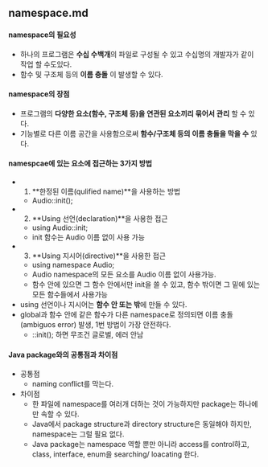 ## namespace.md
#### namespace의 필요성
- 하나의 프로그램은 **수십 수백개**의 파일로 구성될 수 있고 수십명의 개발자가 같이 작업 할 수도있다.
- 함수 및 구조체 등의 **이름 충돌** 이 발생할 수 있다.
#### namespace의  장점
- 프로그램의 **다양한 요소(함수, 구조체 등)을 연관된 요소끼리 묶어서 관리** 할 수 있다.
- 기능별로 다른 이름 공간을 사용함으로써 **함수/구조체 등의 이름 충돌을 막을 수** 있다.
#### namespcae에 있는 요소에 접근하는 3가지 방법
- 1. **한정된 이름(qulified name)**을 사용하는 방법
  - Audio::init();
- 2. **Using 선언(declaration)**을 사용한 접근
  - using Audio::init;
  - init 함수는 Audio 이름 없이 사용 가능 
- 3. **Using 지시어(directive)**을 사용한 접근
  - using namespace Audio; 
  - Audio namespace의 모든 요소를 Audio 이름 없이 사용가능.
  - 함수 안에 있으면 그 함수 안에서만 init을 쓸 수 있고, 함수 밖이면 그 밑에 있는 모든 함수들에서 사용가능
- using 선언이나 지시어는 **함수 안 또는 밖**에 만들 수 있다.
- global과 함수 안에 같은 함수가 다른 namespace로 정의되면 이름 충돌(ambiguos error) 발생, 1번 방법이 가장 안전하다. 
  - ::init(); 하면 무조건 글로벌, 에러 안남 
#### Java package와의 공통점과 차이점
- 공통점
  - naming conflict를 막는다.
- 차이점
  - 한 파일에 namespace를 여러개 더하는 것이 가능하지만 package는 하나에만 속할 수 있다.
  - Java에서 package structure과 directory structure은 동일해야 하지만, namespace는 그럴 필요 없다.
  - Java package는 namespace 역할 뿐만 아니라 access를 control하고, class, interface, enum을 searching/ loacating 한다.
